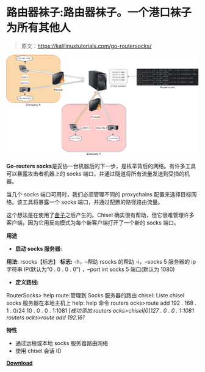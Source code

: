 # 路由器袜子:路由器袜子。一个港口袜子为所有其他人

> 原文：<https://kalilinuxtutorials.com/go-routersocks/>

[![Go-RouterSocks : Router Sock. One Port Socks For All The Others](img/f6c3a666178b65140b976409490c1159.png "Go-RouterSocks : Router Sock. One Port Socks For All The Others")](https://1.bp.blogspot.com/-nIf8XT0rO-k/YE3Uq_h4WZI/AAAAAAAAIhU/VdfqYPXzYyQ_MwEAT5w3wLX960kEPycGQCLcBGAsYHQ/s728/Router%2Bsocks%25281%2529.png)

**Go-routers socks**是妥协一台机器后的下一步，是枚举背后的网络。有许多工具可以暴露攻击者机器上的 socks 端口，并通过隧道将所有流量发送到受损的机器。

当几个 socks 端口可用时，我们必须管理不同的 proxychains 配置来选择目标网络。该工具将暴露一个 socks 端口，并通过配置的路径路由流量。

这个想法是在使用了[凿子](https://github.com/jpillora/chisel)之后产生的。Chisel 确实很有帮助，但它很难管理许多客户端，因为它用反向模式为每个新客户端打开了一个新的 socks 端口。

**用途**

*   **启动 socks 服务器:**

**用法:**
rsocks【标志】
**标志:**
-h，–帮助 rsocks 的帮助
-i，–socks 5 服务器的 ip 字符串 IP(默认为“0 . 0 . 0 . 0”)
，–port int socks 5 端口(默认为 1080)

*   **定义路线:**

RouterSocks> help
route:管理到 Socks 服务器的路由
chisel: Liste chisel socks 服务器在本地主机上
help: help 命令
routers ocks>route add 192 . 168 . 1 . 0/24 10 . 0 . 0 . 1:1081
[*成功添加 routers ocks>chisel[0]127 . 0 . 0 . 1:1081 routers ocks>route add 192.161*

**特性**

*   通过远程或本地 socks 服务器路由网络
*   使用 chisel 会话 ID

[**Download**](https://github.com/nodauf/Go-RouterSocks)